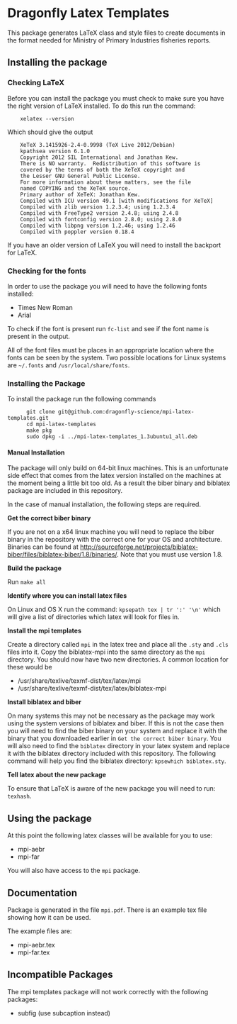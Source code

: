 Dragonfly Latex Templates
=========================

This package generates LaTeX class and style files to create documents in the 
format needed for Ministry of Primary Industries fisheries reports.

## Installing the package

### Checking LaTeX
Before you can install the package you must check to make sure you
have the right version of LaTeX installed. To do this run the command:

        xelatex --version

Which should give the output

        XeTeX 3.1415926-2.4-0.9998 (TeX Live 2012/Debian)
        kpathsea version 6.1.0
        Copyright 2012 SIL International and Jonathan Kew.
        There is NO warranty.  Redistribution of this software is
        covered by the terms of both the XeTeX copyright and
        the Lesser GNU General Public License.
        For more information about these matters, see the file
        named COPYING and the XeTeX source.
        Primary author of XeTeX: Jonathan Kew.
        Compiled with ICU version 49.1 [with modifications for XeTeX]
        Compiled with zlib version 1.2.3.4; using 1.2.3.4
        Compiled with FreeType2 version 2.4.8; using 2.4.8
        Compiled with fontconfig version 2.8.0; using 2.8.0
        Compiled with libpng version 1.2.46; using 1.2.46
        Compiled with poppler version 0.18.4


If you have an older version of LaTeX you will need to install the backport for
LaTeX. 

### Checking for the fonts

In order to use the package you will need to have the following fonts installed:

 - Times New Roman
 - Arial

To check if the font is present run `fc-list` and see if the font name is present
in the output.

All of the font files must be places in an appropriate location 
where the fonts can be seen by the system. Two possible locations for Linux 
systems are `~/.fonts` and `/usr/local/share/fonts`.


### Installing the Package
To install the package run the following commands

          git clone git@github.com:dragonfly-science/mpi-latex-templates.git
          cd mpi-latex-templates
          make pkg
          sudo dpkg -i ../mpi-latex-templates_1.3ubuntu1_all.deb

#### Manual Installation

The package will only build on 64-bit linux machines. This is an unfortunate 
side effect that comes from the latex version installed on the machines at the
moment being a little bit too old. As a result the biber binary and biblatex package
are included in this repository. 

In the case of manual installation, the following steps are required. 


**Get the correct biber binary**

If you are not on a x64 linux machine you will need to replace the biber binary in
the repository with the correct one for your OS and architecture. Binaries can be found
at http://sourceforge.net/projects/biblatex-biber/files/biblatex-biber/1.8/binaries/.
Note that you must use version 1.8.

**Build the package** 

Run `make all`

**Identify where you can install latex files**

On Linux and OS X run the command: `kpsepath tex | tr ':' '\n'` which will give a list
of directories which latex will look for files in. 

**Install the mpi templates**

Create a directory called `mpi` in the latex tree and place all the `.sty`
and `.cls` files into it. Copy the biblatex-mpi into the same directory as the 
`mpi` directory. You should now have two new directories. A common 
location for these would be 

 * /usr/share/texlive/texmf-dist/tex/latex/mpi
 * /usr/share/texlive/texmf-dist/tex/latex/biblatex-mpi


**Install biblatex and biber**

On many systems this may not be necessary as the package may work using the 
system versions of biblatex and biber. If this is not the case then you will
need to find the biber binary on your system and replace it with the binary
that you downloaded earlier in `Get the correct biber binary`. You will also
need to find the `biblatex` directory in your latex system and replace it with
the biblatex directory included with this repository. The following command
will help you find the biblatex directory: `kpsewhich biblatex.sty`.


**Tell latex about the new package**

To ensure that LaTeX is aware of the new package you will need to run: `texhash`.

## Using the package

At this point the following latex classes will be available for you to use:

 - mpi-aebr
 - mpi-far

You will also have access to the `mpi` package.

## Documentation

Package is generated in the file `mpi.pdf`. There is an example tex file showing how it can be used. 

The example files are:

 - mpi-aebr.tex
 - mpi-far.tex


## Incompatible Packages

The mpi templates package will not work correctly with the following packages:

 - subfig (use subcaption instead)


